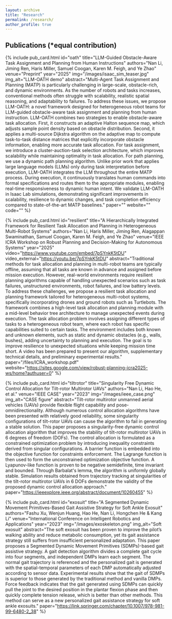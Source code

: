 ```yaml
---
layout: archive
title: "Research"
permalink: /research/
author_profile: true
---
```


## Publications (*equal contribution)

{% include pub_card.html
  id="oath"
  title="LLM-Guided Obstacle-Aware Task Assignment and Planning from Human Instructions"
  authors="Nan Li, Jiming Ren, Haris Miller, Samuel Coogan, Karen M. Feigh, and Ye Zhao"
  venue="Preprint"
  year="2025"
  img="/images/isaac_sim_teaser.jpg"
  img_alt="LLM-OATH demo"
  abstract="Multi-Agent Task Assignment and Planning (MATP) is particularly challenging in large-scale, obstacle-rich, and dynamic environments. As the number of robots and tasks increases, conventional methods often struggle with scalability, realistic spatial reasoning, and adaptability to failures. To address these issues, we propose LLM-OATH: a novel framework designed for heterogeneous robot teams for LLM-guided obstacle-aware task assignment and planning from human instruction. LLM-OATH combines two strategies to enable obstacle-aware task allocation. First, it constructs an adaptive Halton sequence map, which adjusts sample point density based on obstacle distribution. Second, it applies a multi-source Dijkstra algorithm on the adaptive map to compute task-to-task distance matrices that explicitly incorporate obstacle information, enabling more accurate task allocation. For task assignment, we introduce a cluster-auction-task selection architecture, which improves scalability while maintaining optimality in task allocation. For path planning, we use a dynamic path planning algorithm. Unlike prior work that applies large language models (LLMs) only during task interpretation before execution, LLM-OATH integrates the LLM throughout the entire MATP process. During execution, it continuously translates human commands into formal specifications and routes them to the appropriate modules, enabling real-time responsiveness to dynamic human intent. We validate LLM-OATH in Isaac Lab simulations, demonstrating significant improvements in scalability, resilience to dynamic changes, and task completion efficiency compared to state-of-the-art MATP baselines."
  paper=""
  website=""
  code=""
%}

{% include pub_card.html
  id="resilient"
  title="A Hierarchically Integrated Framework for Resilient Task Allocation and Planning in Heterogeneous Multi-Robot Systems"
  authors="Nan Li, Haris Miller, Jiming Ren, Alagappan Swaminathan, Samuel Coogan, Karen M. Feigh, and Ye Zhao"
  venue="IEEE ICRA Workshop on Robust Planning and Decision-Making for Autonomous Systems"
  year="2025"
  video="https://www.youtube.com/embed/7pSYnkK5tDU"
  video_external="https://youtu.be/7pSYnkK5tDU"
  abstract="Traditional methods for task allocation and planning in multi-robot teams are typically offline, assuming that all tasks are known in advance and assigned before mission execution. However, real-world environments require resilient planning algorithms capable of handling unexpected scenarios such as task failures, unstructured environments, robot failures, and low battery levels. To address these challenges, we propose a resilient task allocation and planning framework tailored for heterogeneous multi-robot systems, specifically incorporating drones and ground robots such as Turtlebots. The framework combines a high-level task allocation and planning module with a mid-level behavior tree architecture to manage unexpected events during execution. The task allocation problem involves assigning different types of tasks to a heterogeneous robot team, where each robot has specific capabilities suited to certain tasks. The environment includes both known and unknown elements, such as static and dynamic obstacles (e.g., walls, bushes), adding uncertainty to planning and execution. The goal is to improve resilience to unexpected situations while keeping mission time short. A video has been prepared to present our algorithm, supplementary technical details, and preliminary experimental results."
  paper="/files/ICRA_workshop.pdf"
  website="https://sites.google.com/view/robust-planning-icra2025-ws/home?authuser=0"
%}

{% include pub_card.html
  id="tiltrotor"
  title="Singularity Free Dynamic Control Allocation for Tilt-rotor Multirotor UAVs"
  authors="Nan Li, Hao He, et al."
  venue="IEEE CASE"
  year="2023"
  img="/images/ieee_case.png"
  img_alt="CASE figure"
  abstract="Tilt-rotor multirotor unmanned aerial vehicles (UAVs) provide flexible flight capability and pose-omnidirectionality. Although numerous control allocation algorithms have been presented with relatively good reliability, some singularity configurations of tilt-rotor UAVs can cause the algorithm to fail in generating a stable solution. This paper proposes a singularity-free dynamic control allocation algorithm that improves the stability of tilt-rotor multirotor UAVs in 6 degrees of freedom (DOFs). The control allocation is formulated as a constrained optimization problem by introducing inequality constraints derived from singular configurations. A barrier function is embedded into the objective function for constraints enforcement. The Lagrange function is then used to form the unconstrained optimization objective function. A Lyapunov-like function is proven to be negative semidefinite, time invariant and bounded. Through Barbalat's lemma, the algorithm is uniformly globally stable. Simulation results obtained from trajectory tracking at singularities of the tilt-rotor multirotor UAVs in 6 DOFs demonstrate the validity of the proposed dynamic control allocation approach."
  paper="https://ieeexplore.ieee.org/abstract/document/10260455"
%}

{% include pub_card.html
  id="exosuit"
  title="A Segmented Dynamic Movement Primitives-Based Gait Assistive Strategy for Soft Ankle Exosuit"
  authors="Fashu Xu, Wenjun Huang, Hao He, Nan Li, Hongchen He & Kang Li"
  venue="International Conference on Intelligent Robotics and Applications"
  year="2023"
  img="/images/exoskeleton.png"
  img_alt="Soft exosuit"
  abstract="The soft exosuit has been proven to improve the pilot’s walking ability and reduce metabolic consumption, yet its gait assistance strategy still suffers from insufficient personalized adaptation. This paper proposes a Segmented Dynamic Movement Primitives (SDMPs)-based gait assistive strategy. A gait detection algorithm divides a complete gait cycle into four segments, and independent DMPs learn each segment. The normal gait trajectory is referenced and the personalized gait is generated with the spatial-temporal parameters of each DMP automatically adjusted according to sensor data. Experimental results show that the gait of SDMPs is superior to those generated by the traditional method and vanilla DMPs. Force feedback indicates that the gait generated using SDMPs can quickly pull the joint to the desired position in the plantar flexion phase and then quickly complete tension release, which is better than other methods. This method can serve as a new personalized gait assistance strategy for soft ankle exosuits."
  paper="https://link.springer.com/chapter/10.1007/978-981-99-6480-2_38"
%}
